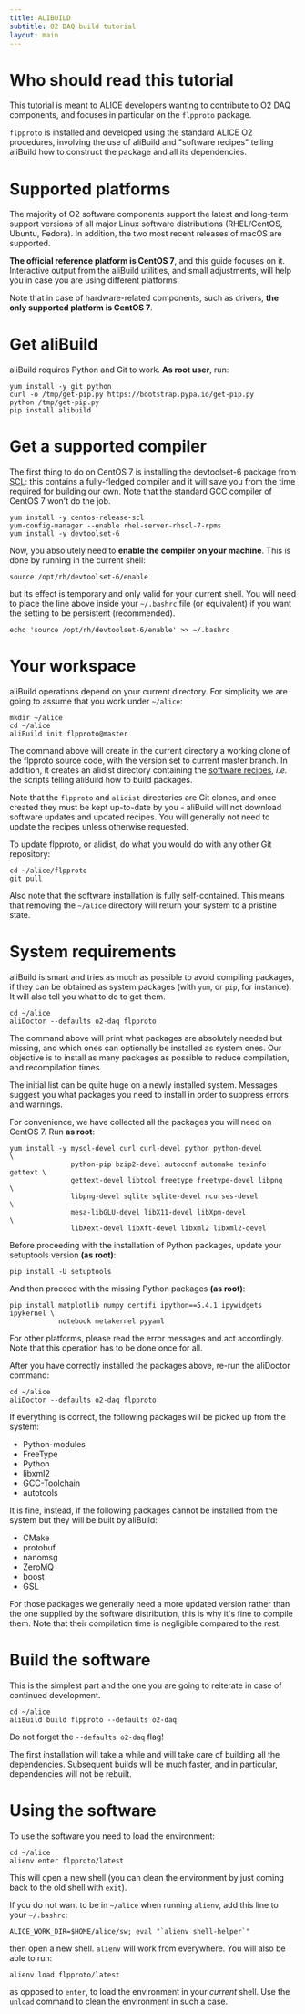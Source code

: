 ```yaml
---
title: ALIBUILD
subtitle: O2 DAQ build tutorial
layout: main
---
```


# Who should read this tutorial

This tutorial is meant to ALICE developers wanting to contribute to O2 DAQ
components, and focuses in particular on the `flpproto` package.

`flpproto` is installed and developed using the standard ALICE O2 procedures,
involving the use of aliBuild and "software recipes" telling aliBuild how to
construct the package and all its dependencies.


# Supported platforms

The majority of O2 software components support the latest and long-term support
versions of all major Linux software distributions (RHEL/CentOS, Ubuntu,
Fedora). In addition, the two most recent releases of macOS are supported.

**The official reference platform is CentOS 7**, and this guide focuses on it.
Interactive output from the aliBuild utilities, and small adjustments, will
help you in case you are using different platforms.

Note that in case of hardware-related components, such as drivers, **the only
supported platform is CentOS 7**.


# Get aliBuild

aliBuild requires Python and Git to work. **As root user**, run:

    yum install -y git python
    curl -o /tmp/get-pip.py https://bootstrap.pypa.io/get-pip.py
    python /tmp/get-pip.py
    pip install alibuild


# Get a supported compiler

The first thing to do on CentOS 7 is installing the devtoolset-6 package from
[SCL](https://www.softwarecollections.org/en/scls/rhscl/devtoolset-6/): this
contains a fully-fledged compiler and it will save you from the time required
for building our own. Note that the standard GCC compiler of CentOS 7 won't do
the job.

    yum install -y centos-release-scl
    yum-config-manager --enable rhel-server-rhscl-7-rpms
    yum install -y devtoolset-6

Now, you absolutely need to **enable the compiler on your machine**. This is
done by running in the current shell:

    source /opt/rh/devtoolset-6/enable

but its effect is temporary and only valid for your current shell. You will need
to place the line above inside your `~/.bashrc` file (or equivalent) if you want
the setting to be persistent (recommended).

    echo 'source /opt/rh/devtoolset-6/enable' >> ~/.bashrc


# Your workspace

aliBuild operations depend on your current directory. For simplicity we are
going to assume that you work under `~/alice`:

    mkdir ~/alice
    cd ~/alice
    aliBuild init flpproto@master

The command above will create in the current directory a working clone of the
flpproto source code, with the version set to current master branch. In
addition, it creates an alidist directory containing the [software
recipes](https://github.com/alisw/alidist), _i.e._ the scripts
telling aliBuild how to build packages.

Note that the `flpproto` and `alidist` directories are Git clones, and once
created they must be kept up-to-date by you - aliBuild will not download
software updates and updated recipes. You will generally not need to update the
recipes unless otherwise requested.

To update flpproto, or alidist, do what you would do with any other Git
repository:

    cd ~/alice/flpproto
    git pull

Also note that the software installation is fully self-contained. This means
that removing the `~/alice` directory will return your system to a pristine
state.


# System requirements

aliBuild is smart and tries as much as possible to avoid compiling packages, if
they can be obtained as system packages (with `yum`, or `pip`, for instance). It
will also tell you what to do to get them.

    cd ~/alice
    aliDoctor --defaults o2-daq flpproto

The command above will print what packages are absolutely needed but missing,
and which ones can optionally be installed as system ones. Our objective is to
install as many packages as possible to reduce compilation, and recompilation
times.

The initial list can be quite huge on a newly installed system. Messages suggest
you what packages you need to install in order to suppress errors and warnings.

For convenience, we have collected all the packages you will need on CentOS 7.
Run **as root**:

    yum install -y mysql-devel curl curl-devel python python-devel          \
                   python-pip bzip2-devel autoconf automake texinfo gettext \
                   gettext-devel libtool freetype freetype-devel libpng     \
                   libpng-devel sqlite sqlite-devel ncurses-devel           \
                   mesa-libGLU-devel libX11-devel libXpm-devel              \
                   libXext-devel libXft-devel libxml2 libxml2-devel

Before proceeding with the installation of Python packages, update your
setuptools version **(as root)**:

    pip install -U setuptools

And then proceed with the missing Python packages **(as root)**:

    pip install matplotlib numpy certifi ipython==5.4.1 ipywidgets ipykernel \
                notebook metakernel pyyaml

For other platforms, please read the error messages and act accordingly. Note
that this operation has to be done once for all.

After you have correctly installed the packages above, re-run the aliDoctor
command:

    cd ~/alice
    aliDoctor --defaults o2-daq flpproto

If everything is correct, the following packages will be picked up from the
system:

* Python-modules
* FreeType
* Python
* libxml2
* GCC-Toolchain
* autotools

It is fine, instead, if the following packages cannot be installed from the
system but they will be built by aliBuild:

* CMake
* protobuf
* nanomsg
* ZeroMQ
* boost
* GSL

For those packages we generally need a more updated version rather than the one
supplied by the software distribution, this is why it's fine to compile them.
Note that their compilation time is negligible compared to the rest.


# Build the software

This is the simplest part and the one you are going to reiterate in case of
continued development.

    cd ~/alice
    aliBuild build flpproto --defaults o2-daq

Do not forget the `--defaults o2-daq` flag!

The first installation will take a while and will take care of building all the
dependencies. Subsequent builds will be much faster, and in particular,
dependencies will not be rebuilt.


# Using the software

To use the software you need to load the environment:

    cd ~/alice
    alienv enter flpproto/latest

This will open a new shell (you can clean the environment by just coming back
to the old shell with `exit`).

If you do not want to be in `~/alice` when running `alienv`, add this line to
your `~/.bashrc`:

    ALICE_WORK_DIR=$HOME/alice/sw; eval "`alienv shell-helper`"

then open a new shell. `alienv` will work from everywhere. You will also be able
to run:

    alienv load flpproto/latest

as opposed to `enter`, to load the environment in your *current* shell. Use the
`unload` command to clean the environment in such a case.
